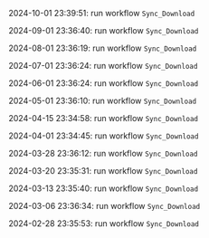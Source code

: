 2024-10-01 23:39:51: run workflow `Sync_Download` 

2024-09-01 23:36:40: run workflow `Sync_Download` 

2024-08-01 23:36:19: run workflow `Sync_Download` 

2024-07-01 23:36:24: run workflow `Sync_Download` 

2024-06-01 23:36:24: run workflow `Sync_Download` 

2024-05-01 23:36:10: run workflow `Sync_Download` 

2024-04-15 23:34:58: run workflow `Sync_Download` 

2024-04-01 23:34:45: run workflow `Sync_Download` 

2024-03-28 23:36:12: run workflow `Sync_Download` 

2024-03-20 23:35:31: run workflow `Sync_Download` 

2024-03-13 23:35:40: run workflow `Sync_Download` 

2024-03-06 23:36:34: run workflow `Sync_Download` 

2024-02-28 23:35:53: run workflow `Sync_Download` 


